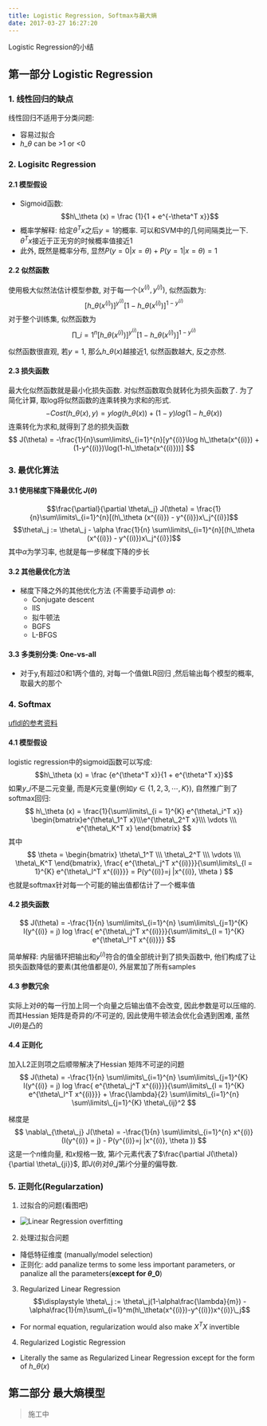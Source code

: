 ```yaml
---
title: Logistic Regression, Softmax与最大熵
date: 2017-03-27 16:27:20
---
```


Logistic Regression的小结

<!--more-->

## 第一部分 Logistic Regression

### 1. 线性回归的缺点
线性回归不适用于分类问题:

 - 容易过拟合
 - $h\_\theta$ can be >1 or <0

### 2. Logisitc Regression
#### 2.1 模型假设
  - Sigmoid函数: $$h\_\theta (x) = \frac {1}{1 + e^{-\theta^T x}}$$
  - 概率学解释: 给定$\theta^T x$之后$y=1$的概率. 可以和SVM中的几何间隔类比一下.  $\theta^T x$接近于正无穷的时候概率值接近1
  - 此外, 既然是概率分布, 显然$P(y=0|x=\theta) + P(y=1|x=\theta) = 1$

#### 2.2 似然函数
 使用极大似然法估计模型参数, 对于每一个$(x^{(i)}, y^{(i)})$, 似然函数为:
 $$ [h\_\theta (x^{(i)})]^{y^{(i)}} [1-h\_\theta (x^{(i)})]^{1-y^{(i)}}$$
 对于整个训练集, 似然函数为
 $$ \prod\limits\_{i = 1}^n [h\_\theta (x^{(i)})]^{y^{(i)}} [1-h\_\theta (x^{(i)})]^{1-y^{(i)}}$$

 似然函数很直观, 若$y=1$, 那么$h\_\theta (x)$越接近1, 似然函数越大, 反之亦然.


#### 2.3 损失函数
 最大化似然函数就是最小化损失函数. 对似然函数取负就转化为损失函数了. 为了简化计算, 取log将似然函数的连乘转换为求和的形式.
 $$-Cost(h\_\theta (x), y) = y log(h\_\theta (x)) + (1 - y)log(1 - h\_\theta (x))$$
 连乘转化为求和,就得到了总的损失函数
$$
J(\theta) = -\frac{1}{n}\sum\limits\_{i=1}^{n}[y^{(i)}\log h\_\theta(x^{(i)}) + (1-y^{(i)})\log(1-h\_\theta(x^{(i)}))]
$$
### 3. 最优化算法
#### 3.1 使用梯度下降最优化 $J(\theta)$ 
$$\frac{\partial}{\partial \theta\_j} J(\theta) = \frac{1}{n}\sum\limits\_{i=1}^{n}[(h\_\theta (x^{(i)}) - y^{(i)})x\_j^{(i)}]$$
$$\theta\_j := \theta\_j - \alpha \frac{1}{n} \sum\limits\_{i=1}^{n}[(h\_\theta (x^{(i)}) - y^{(i)})x\_j^{(i)}]$$
其中$\alpha$为学习率, 也就是每一步梯度下降的步长
#### 3.2 其他最优化方法
 - 梯度下降之外的其他优化方法 (不需要手动调参 $\alpha$): 
     - Conjugate descent
     - IIS
     - 拟牛顿法
     - BGFS
     - L-BFGS
#### 3.3 多类别分类: One-vs-all
 - 对于y,有超过0和1两个值的,  对每一个值做LR回归 ,然后输出每个模型的概率, 取最大的那个

### 4. Softmax
[ufldl的参考资料](http://ufldl.stanford.edu/wiki/index.php/Softmax回归)
#### 4.1 模型假设
 logistic regression中的sigmoid函数可以写成:
 $$h\_\theta (x) = \frac {e^{\theta^T x}}{1 + e^{\theta^T x}}$$
 如果$y\_i$不是二元变量, 而是$K$元变量(例如$y \in \lbrace 1, 2, 3, \cdots, K \rbrace$), 自然推广到了softmax回归:
 $$
 h\_\theta (x) = \frac{1}{\sum\limits\_{i = 1}^{K} e^{\theta\_i^T x}} 
 \begin{bmatrix}e^{\theta\_1^T x}\\\e^{\theta\_2^T x}\\\ \vdots \\\  e^{\theta\_K^T x} \end{bmatrix}
 $$
 其中
 $$ \theta = \begin{bmatrix} \theta\_1^T \\\ \theta\_2^T \\\ \vdots \\\  \theta\_K^T \end{bmatrix}, \frac{ e^{\theta\_j^T x^{(i)}}}{\sum\limits\_{l = 1}^{K} e^{\theta\_l^T x^{(i)}}} = P(y^{(i)}=j |x^{(i)}, \theta ) $$
也就是softmax针对每一个可能的输出值都估计了一个概率值

#### 4.2 损失函数
$$
J(\theta) = -\frac{1}{n} \sum\limits\_{i=1}^{n} \sum\limits\_{j=1}^{K} I(y^{(i)} = j) log \frac{ e^{\theta\_j^T x^{(i)}}}{\sum\limits\_{l = 1}^{K} e^{\theta\_l^T x^{(i)}}} 
$$

简单解释: 内层循环把输出和$y^{(i)}$符合的值全部统计到了损失函数中, 他们构成了让损失函数降低的要素(其他值都是0), 外层累加了所有samples

#### 4.3 参数冗余
实际上对$\theta$的每一行加上同一个向量之后输出值不会改变, 因此参数是可以压缩的. 而其Hessian 矩阵是奇异的/不可逆的, 因此使用牛顿法会优化会遇到困难, 虽然$J(\theta)$是凸的

#### 4.4 正则化
加入L2正则项之后顺带解决了Hessian 矩阵不可逆的问题
$$
J(\theta) = -\frac{1}{n} \sum\limits\_{i=1}^{n} \sum\limits\_{j=1}^{K} I(y^{(i)} = j) log \frac{ e^{\theta\_j^T x^{(i)}}}{\sum\limits\_{l = 1}^{K} e^{\theta\_l^T x^{(i)}}} + \frac{\lambda}{2} \sum\limits\_{i=1}^{n} \sum\limits\_{j=1}^{K} \theta\_{ij}^2
$$

梯度是
$$
\nabla\_{\theta\_j} J(\theta) = -\frac{1}{n} \sum\limits\_{i=1}^{n} x^{(i)}(I(y^{(i)} = j) - P(y^{(i)}=j |x^{(i)}, \theta ))
$$
这是一个$n$维向量, 和$x$规格一致, 第$i$个元素代表了$\frac{\partial J(\theta)}{\partial \theta\_{ji}}$, 即$J(\theta)$对$\theta\_j$第$i$个分量的偏导数.

### 5. 正则化(Regularzation)
1. 过拟合的问题(看图吧)
 - ![Linear Regression overfitting](https://my-imgshare.oss-cn-shenzhen.aliyuncs.com/overfitting1.png)
2. 处理过拟合问题
 - 降低特征维度 (manually/model selection)
 - 正则化: add panalize terms to some less important parameters, or panalize all the parameters(**except for $\theta\_0$**)
3. Regularized Linear Regression
 $$\displaystyle \theta\_j := \theta\_j(1-\alpha\frac{\lambda}{m}) - \alpha\frac{1}{m}\sum\_{i=1}^m(h\_\theta(x^{(i)})-y^{(i)})x^{(i)}\_j$$
  - For normal equation, regularization would also make $X^T X$ invertible
4. Regularized Logistic Regression
 - Literally the same as Regularized Linear Regression except for the form of $h\_\theta (x)$

## 第二部分 最大熵模型

> 施工中